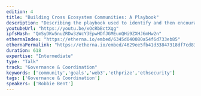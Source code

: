 ```yaml
---
edition: 4
title: "Building Cross Ecosystem Communities: A Playbook"
description: "Describing the playbook used to identify and then encourage cross project collaboration to solve problems affecting all projects in the ETH ecosystem.  Drawing on lessons learned from ETHPrize, ETHSecurity, Web 3.0 Design, the Open Source Block Explorer Group and the Community of Communities (learning resource for Community Managers) --- a brief history around how these groups were built (each has become a cornerstone in the community for it's topic), the tactics and tools used to manage them, and how to set goals and get results.  The format would be a talk around what these communities are reviewing the above and then an open workshop to come up with creative ideas for future useful communities and how to build them.  The goal is to facilitate new community ideas where grouping stakeholders could be super valuable and come up with creative ways to either grow the existing community base or start new ones.  I would like to split into small groups where people could come up with Community Ideas and then present them live to the group with feedback from a panel of community experts.  There aren't many resources for building communities and even fewer talks and workshops on this topic."
youtubeUrl: "https://youtu.be/xOcRbBctXqg"
ipfsHash: "QmSyDKw5nuZRDw3zWcY3EpwHDfJGMEunQHi9ZXHJ6mHw2n"
ethernaIndex: "https://etherna.io/embed/6345d040080a54f6d733eb85"
ethernaPermalink: "https://etherna.io/embed/4629ee5fb41d33847318df7cd837027b4cbda94a9b10910a65d9784a62e2762a"
duration: 618
expertise: "Intermediate"
type: "Talk"
track: "Governance & Coordination"
keywords: ['community','goals','web3','ethprize','ethsecurity']
tags: ['Governance & Coordination']
speakers: ['Robbie Bent']
---
```

